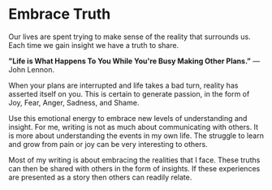 # Embrace Truth

Our lives are spent trying to make sense of the reality that surrounds us.  Each
time we gain insight we have a truth to share.

**"Life is What Happens To You While You're Busy Making Other Plans.”** — John
Lennon.

When your plans are interrupted and life takes a bad turn, reality has asserted
itself on you. This is certain to generate passion, in the form of Joy, Fear,
Anger, Sadness, and Shame.   

Use this emotional energy to embrace new levels of understanding and insight. 
For me, writing is not as much about communicating with others.  It is more about
understanding the events in my own life.  The struggle to learn and
grow from pain or joy can be very interesting to others.

Most of my writing is about embracing the realities that I face.  These truths can
then be shared with others in the form of insights.  If these experiences are
presented as a story then others can readily relate.

